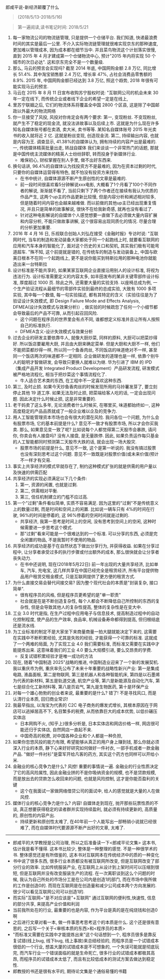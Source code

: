 郎咸平说-新经济颠覆了什么

> (2018/5/13-2018/5/16)

> 第一遍阅读,读书笔记时间: 2018/5/21

1. 每一家物流公司的物流链管理, 只是提供一个仓储平台. 我们知道, 快递最浪费时间的其实是最后一公里. 不介入实际物流链管理就很难实现京东的那种速度, 更加难以管理成本, 因为成本都在细节当中. 并且菜鸟物流这个计划落实很慢, 直到 2015 年 4 月才建成第一个仓储物流中心, 预计"2015 年内将实现 50 个城市的次日必达". 这和京东完全不是一个数量级. 
2. 那么, 马云的预言会实现吗? 截至 2014 年底, 中国网购金额 2.8 万亿, 同比增长 51.4%. 其中淘宝销售额 2.4 万亿, 增长率 47%, 占社会消费品零售额的 8.9%. 2015 年, 中国网购金额已经达到 3.8 万亿, 照这个趋势, 2018 年很有可能实现马云的预言. 
3. 马云在 2015 年 8 月 11 日宣布收购苏宁股权时说: "互联网公司的机会未来 30 年一定在线下, 而传统企业或者线下企业的希望一定是在线上, 
4. 里苏宁联姻之后, 它们的物流体系将覆盖全中国 2800 个区县, 这是除了中国邮政以外最大的物流网络
6. 你一旦接受了风投, 风投对你肯定会有两个要求: 第一, 变现粉丝. 不变现粉丝, 就产生不了稳定的现金流, 就没法讲故事以及后续上市. 这就是为什么现在许多知名自媒体账号都在卖酒, 卖大米, 卖书等等. 某知名自媒体账号 2015 年光卖书的收入就将近 2 亿. 这就是粉丝变现, 创造现金流. 第二, 持续输出内容, 也就是内容为王. 调查显示, 41.38%的自媒体认为, 拥有持续的内容产出是最难的.  一, 传统媒体精英批量出走, 转战自媒体 我们来谈谈一个非常热门的话题, 那就是中国传统主流媒体的精英人士纷纷辞职, 转而投身于新媒体行业. 
    * 难保初心, 财权掌握在别人手里, 做不出好东西来. 
8. 换句话讲, 96.4%的自媒体认为找投资方不是最难的, 因为在资本过剩的时代, 只要你的自媒体运营得有特色, 就不怕没有投资方来找你. 
    * 在书中统计, 自媒体源源不断产生原创性的文章是最难的.
    * 前一段时间很喜欢看5分钟解说xxx电影, 大概看了1个月看了100个不同作者的解说, 渐渐就不看了, 当前只剩下了两个作者还在接续有我认为优质的作品产生, 这两个up主的作品更新比较慢, 但是内容分析和阐述相对较多, 但是随着时间内容也会越来越难做. 而以前做的其他up主已经出现重复情况, 并且只是简单的故事解说, 很快不在给我新奇感, 就再也没有看过了. 
    * 针对这种电影解说的自媒体个人感觉想要一直做下去必须做大量内容扩展和内容分析, 不能只做故事讲解, 这个很容易出现同质化的情况. 尽量合理的分析更加重要.
9. 2016 年 4 月 16 日, 乐视联合创始人刘弘在接受《金融时报》专访时说: "互联网时代, 当车的制造和发动装备大家都处于同一个起跑线上时, 就要看互联网的应用和汽车本身的智能化了, 面对这个历史的关口和契机, 其实我们极有可能弯道超车. "殊不知, 这个前提就是错的, 在传统车的制造与发动装备上, 中国与欧美日根本不在同一个起跑线上, 更不是说你能买到特斯拉用的那种电池你就能造出来一台特斯拉
10. 设计标准是不能共享的, 如果某家互联网企业直接沿用别人的设计标准, 将视为违法行为. 设计标准需要定义的内容太多, 如丰田发布的某非关键零部件设计标准, 厚度超过 1000 页. 除此之外, 还需要大量的实验支持. 以座椅总成为例, 一个生产验证流程从最细节的零部件实验到最终的总成实验, 大致有 1000 多项实验, 其中每一个数值, 每一句实验描述, 都有其特定的含义（实验往往是为了验证设计失效模式, 即 Design Failure Mode and Effects Analysis, DFMEA(设计失效模式与效果分析)）, 做实验的时候疏忽了任何一个小细节都会导致最后的产品不可靠, 从而引起召回风险. 
    * 这个问题在程序员的世界里会有点不同, 谁都想定义标准并且让所有人按照自己的标准执行. 
    * DFMEA含义-设计失效模式与效果分析
11. 过去企业的研发主要依靠牛人, 就像大厨炒菜, 同样的原料, 大厨可以把菜炒得好. 所以饭店要雇用大厨, 并且由大厨来确定菜单. 但是大厨和大厨不一样, 他们不能把菜都炒得一样, 所以同一个鱼香肉丝, 不同饭店的味道绝对不一样, 甚至同一个饭店两次的味道都不一定相同. 企业做研发的道理也是一样, 依靠个别牛人的聪明才智做研发, 会导致只要换人就难以为继. 华为引进了 IBM 的 IPD （集成产品开发 Integrated Product Development）产品研发流程, 研发模式被严格地流程化, 相当于把炒菜这个事情流程化了. 
    * 牛人适合艺术类的东西, 在工程中不一定喜欢这种东西.
12. 第三, 及时止损. 如果今天炒鱼香肉丝的时候发现所用的马铃薯发芽了, 要立刻停止其他 19 道工序. 如果无法及时止损, 把菜端给客人吃的话, 一定会出现问题. 因此决定什么时候止损, 这是非常重要的. 
13. 老干妈卖了这么多年, 无论消费者什么时候买, 在哪里买, 味道都始终如一, 这种高度稳定的产品品质就成了一般企业难以企及的竞争力. 
14. 用人工智能管理资本市场也会有很大的潜在风险. 我问各位一个问题, 为什么会有股票市场, 它的基本前提是什么? 意见不一致才有股票市场, 所以才会你买我卖. 那么, 如果意见变一致了呢? 比如说每个人都觉得第二天股市会暴跌, 请问你, 你卖会有人接盘吗? 没有人接盘, 是无量跌停. 因此, 如果负责运作每只基金的人工智能都同时预测第二天股市大跌的话, 就会出现一场大股灾. 
    * 股票市场的前提是什么, 意见不一致, 这个是第一听说的. 我没有搞过股票也没有深刻思考过这个问题. 意见不一致既是对股票价值(或未来价值)预计不一样才有交易.
15. 事实上共享经济的模式早就存在了, 制约这种模式扩张的就是供需的用户量以及快速的供需匹配
16. 共享经济的实现必须满足以下几个条件:  
    1. 第一, 资源的闲置, 也就是过剩. 
    2. 第二, 供需相对平衡. 
    3. 第三, 信任机制建立的门槛不应过高. 
19. 第一个"过剩"条件看似简单, 实质不容易满足. 因为这里的"过剩"不是传统意义上的数量过剩, 而是时间和空间上的闲置. 比如说一辆车只有 4%的时间在行驶, 96%的时间是停着的, 这 96%停着的空闲时间就是过剩的. 
    * 共享经济, 我第一思考是时间上的空闲, 没有思考到空间上的空闲, 这种时候需要进一步思考这个模式.
    * 那"过剩"看来可能是一个很难达到的一个标准. 可以分享的东西, 必须是完全闲置的物品, 不是我暂时不使用的物品. 
20. 共享经济的成功是基于在自然状态下做出分享行为, 并获得收益. 如果在分享过程中, 让分享者承受过多的执行步骤或付出额外的成本, 那么很快就会让分享者丧失动力.
    * 在书中还说明, 现在(2018年5月22日) 前一年出现的大量共享经济, 比如单车, 汽车, 充电宝, 这几样共享在中国已经完全是租赁经济, 所有平台提供物品用户租赁交租金模式, 只是互联网提供了更方便的租赁方式.
21. 为什么直接交易会替代间接交易? 因为整个现代社会的本质是"封装复杂, 接口简单". 
    * 很有程序员的风格, 但是程序员更希望的是"单一职责"
    * 社会就是在是不断创造复杂性, 每个人都会不断降低自己所控制的东西的复杂性, 但是会导致其他人的复杂性提高, 整体的复杂性是在变大中.
23. 工业 3.0 时代是指, 在生产过程中应用电子与信息技术, 提高制造过程中的自动化控制程度, 使产品的生产效率, 良品率, 机械设备寿命都得到提高, 但归根结底还是流水线. 
25. 为工业标准的制定不是大家坐下来商量商量一拍大腿就能决定下来的, 这需要在实践中不断积累经验, 尤其是失败的经验, 才能获得一个可靠的标准. 这就成了一个两难的局面, 为了实现工业 4.0 我们需要标准, 而标准又需要在实践中才能提炼出来. 这意味着我们的工业 4.0 要么大规模引进, 要么交昂贵的学费. 
    * 反复试错积累经验才是唯一成功的方法
26. 现在, 随着"中国制造 2025"战略的推进, 中国制造业迎来了一个新的发展契机. 我以重庆市为例, 重庆率先公布了未来十年重要的战略性新兴产业: 第一是集成电路, 液晶面板, 第二是物联网, 第三是机器人和各种智能机床, 第四是以石墨烯为代表的新材料, 第五是轨道交通, 航空产业等, 第六是新能源及自动化汽车, 第七是综合化工新材料等, 第八是页岩气, 第九是生物医药, 第十是环保产业
27. 对每一个雄心勃勃的创业者来说, 最重要的是什么? 错了! 不是寻找风口, 而是认清行业本质, 回归商业常识! 
28. 我最早指出, 以淘宝为代表的 C2C 电子商务的爆发式增长, 其根本原因在于网店可以逃掉居高不下, 名目繁多的税费, 从而依靠巨大的成本优势, 以低价碾压实体店
    * 日本网购不火, (知乎上)很多分析是, 日本实体店和网店价格一样, 网店很可能还归于实体店, 自然网店一直起不来. 
    * 中国奇高的税费, 对中国各种企业和个人都是一种负担, 
29. 如果你忽悠风投的能力有限, 希望能够从真正的用户身上赚到钱, 那么你就必须深入行业的本质, 静下心来好好研究如何做好一件衬衣, 一部手机或者一款金融产品. "做好一件衬衫"是雷军开给凡客的药方, 其实这个药方也同样可以开给小米. 
30. 金融业的核心竞争力是什么? 风控! 重要的事情说一遍. 金融业的行业性质决定了它的高风险属性, 因此金融业拼的不是你吸纳资金的规模, 也不是贷款规模, 而是放出去的贷款怎么收回来的问题, 也就是风险控制, 这才是你能否盈利的关键
    * 这个在我面试一家做网络借贷公司的面试中, 给人的感觉就是大量的人在做风控.
31. 媒体行业的核心竞争力是什么? 内容! 自媒体走到现在, 抛开那些玩票性质的不谈, 真正想要获得稳定的读者群并实现持续盈利, 就必须有持续更新的, 高质量的, 原创性的内容产出. 
    * 持续更新和原创性太难了, 在40年前一个人能写出一部畅销小说就已经很难了, 而在自媒体时代要源源不断产出好的文章, 太难了.

-----

* 郎咸平的大学教授是公司治理, 所以之后准备读一下<郎咸平论文集> 这本书, 估计我是看不懂得. 这本书比较少, 整体是一种整理的感觉. 不是一种很学术的书. 整体感觉还是有所借鉴的, 这本书对互联网本在传统经济中的质的一种变化
* 书中说了很多东西, 很多行业本质都没有被互联网所改变, 但是互联网改变了部分行业的效率. 比如传统服装产业, 在互联网上从设计到上架时间可以压缩到很短, 但是互联网并没有改变服装生产的流程. 在一次离职谈到这么个问题的时候, 我认为自己所处的市场分工是在公司内是创造1的部门, 而在市场中我所做的工作是创造0的. 而现在互联网是在创造量和减少公司成本两个方向发展的. 很少可以看见互联网公司可以创造1的.
* 而实际"互联网+"是不对应该是"+互联网" 通过互联网的便利性,快速性, 信息的部分共享, 来提高产业价值和利润
* 当前我所处在的行业, 最重要的也是内容, 作为平台是真的是在纯烧钱和创造0啊
* 之后进行文章对看一本, 做一件事思考思考这个的本质是什么. 这个还是很有意思的, 之后写一个关于<审核本质的东西>和<程序员的本质>
* "而标准又需要在实践中才能提炼出来"这个句话想到一个, 程序员很多是靠反复试错(线上bug, 线下bug, 线上事故)来总结经验的, 而程序员是一个试错成本很低的一个行业, 想盖大厦的试错成本是不可想象的, 一个失误可能就是彻底玩完, 而汽车行业一个错误面临的就是生命死亡, 很多行业的试错成本都极其高昂, 而程序员的试错成本太低了, 而且有比较低成本的测试方案去做达到稳定性. 
* 郎教授的书还是很有水平的, 期待论文集是个通俗易懂的书籍